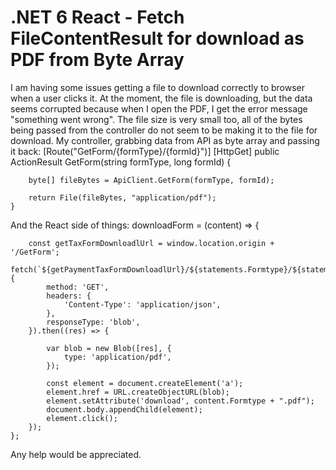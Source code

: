 
# .NET 6 React - Fetch FileContentResult for download as PDF from Byte Array

I am having some issues getting a file to download correctly to browser when a user clicks it. At the moment, the file is downloading, but the data seems corrupted because when I open the PDF, I get the error message "something went wrong". The file size is very small too, all of the bytes being passed from the controller do not seem to be making it to the file for download.
My controller, grabbing data from API as byte array and passing it back:
  [Route("GetForm/{formType}/{formId}")]
  [HttpGet]
  public ActionResult GetForm(string formType, long formId) {

        byte[] fileBytes = ApiClient.GetForm(formType, formId);

        return File(fileBytes, "application/pdf");
    }

And the React side of things:
downloadForm = (content) => {

        const getTaxFormDownloadlUrl = window.location.origin + '/GetForm';
        fetch(`${getPaymentTaxFormDownloadlUrl}/${statements.Formtype}/${statements.Formid}`, {
            method: 'GET',
            headers: {
                'Content-Type': 'application/json',
            },
            responseType: 'blob',
        }).then((res) => {

            var blob = new Blob([res], {
                type: 'application/pdf',
            });

            const element = document.createElement('a');
            element.href = URL.createObjectURL(blob);
            element.setAttribute('download', content.Formtype + ".pdf");
            document.body.appendChild(element);
            element.click();
        });
    };

Any help would be appreciated.

        